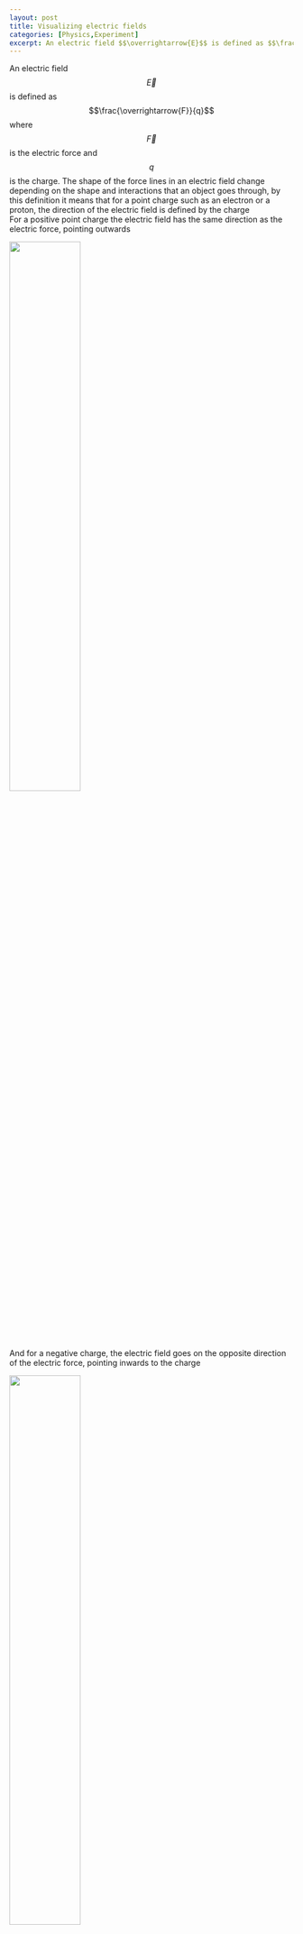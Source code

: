 ```yaml
---
layout: post
title: Visualizing electric fields
categories: [Physics,Experiment]
excerpt: An electric field $$\overrightarrow{E}$$ is defined as $$\frac{\overrightarrow{F}}{q}$$ where $$\overrightarrow{F}$$ is the electric force and $$q$$ is the charge. The shape of the force lines in an electric field change depending on the shape and interactions that an object goes through, by this definition it means that for a point charge such as an electron or a proton, the direction of the electric field is defined by the charge
---
```


An electric field $$\overrightarrow{E}$$ is defined as $$\frac{\overrightarrow{F}}{q}$$ where $$\overrightarrow{F}$$ is the electric force and $$q$$ is the charge. The shape of the force lines in an electric field change depending on the shape and interactions that an object goes through, by this definition it means that for a point charge such as an electron or a proton, the direction of the electric field is defined by the charge  
For a positive point charge the electric field has the same direction as the electric force, pointing outwards  

<img src="{{ site.baseurl }}/images/2022-05-10-visualizing-electric-fields/positivepoint.png" width="50%" height="50%">  

And for a negative charge, the electric field goes on the opposite direction of the electric force, pointing inwards to the charge  

<img src="{{ site.baseurl }}/images/2022-05-10-visualizing-electric-fields/negativepoint.png" width="50%" height="50%">  

The magnitude of these point charges calculated by using Coulomb's law, that states that the electric force magnitude between two point charges is equal to:

$$ |\overrightarrow{F}|=k\frac{Qq}{r^{2}} $$  

where $$Q$$ is the first charge, $$q$$ the second charge, $$r$$ the distance between them, and $$k$$ is the Coulomb's constants that is equal to $$\frac{1}{4\pi \epsilon_0}=9\cdot10^{9}\frac{N\cdot m^{2}}{C^2}$$ where $$\epsilon_0$$ is the permittivity of space.  
Solving the electric field for a point charge by replacing $$\overrightarrow{F}$$ in $$|\overrightarrow{E}|$$ we get:

$$ |\overrightarrow{E}|=\frac{|\overrightarrow{F}|}{q}=\frac{kQq}{r^{2}}\cdot\frac{1}{q}=k\frac{Q}{r^2} $$ 

# Line charge
We can represent the electric field of any shape by representing it as the continuous distribution of point charges across the surface of the shape, even though charge is quantized, the total number of charges on the surface is so big that we could consider it to be continuous. For example, if we want to know what is the magnitude of an electric field of a line at some point in the space, we need to represent that line with charge $$q$$ as a group of almost infinite $$\lambda$$ point charges across its length  

<img src="{{ site.baseurl }}/images/2022-05-10-visualizing-electric-fields/linecharge1.jpg" width="50%" height="50%">  

This $$\lambda$$ is the value of the charge density, how many $$C$$ are there per unit length $$\lambda=\frac{q}{L}$$, by this we can say the charge $$dl$$ of the segment is equal to $$\lambda dl$$, and then we can define the electric field magnitude $dE$$ of the $$dQ$$ point charge as:

$$ dE=k\frac{\lambda dl}{r^{2}} $$

Where $$r$$ is the distance from that particular point charge. In order to obtain that full vector we make use of the superposition principle, and it states: "Every charge in space creates an electric field at point independent of the presence of other charges in that medium. The resultant electric field is a vector sum of the electric field due to individual charges." basically what we need to do here is add up every $$dQ$$'s electric field forming the following expression:

$$ E=k\int_{a}^{b}\frac{\lambda dl}{r^{2}} $$

Okay, we got the expression, but something is missing. Electric field changes according to the distance, so how do we add up almost infinite different distance dependent values? Well if we want to take a measure of the electric field from a point $$P$$  

<img src="{{ site.baseurl }}/images/2022-05-10-visualizing-electric-fields/linechargep.jpg" width="50%" height="50%">  

If we draw lines from the point $$P$$ towards some $$dL$$ charges and it forms an angle from the start and the end of the line charge  

<img src="{{ site.baseurl }}/images/2022-05-10-visualizing-electric-fields/linechargepline.jpg" width="50%" height="50%">  

But wait, what if we split it from the middle? This way a right triangle will form, and we will be able to use trig identities to form a new integral  

<img src="{{ site.baseurl }}/images/2022-05-10-visualizing-electric-fields/linechargetrig.jpg" width="50%" height="50%">  

Via trigonometric substitution we change $$dl$$ in terms of the angle $$d\theta$$ by first finding what's the value of $$l$$

$$ cos\space\theta=\frac{z}{r}\Rightarrow r=z\frac{1}{cos\space\theta}=z\space sec\space\theta\Rightarrow r^{2}=z^2sec^2\space\theta\\
tan\space\theta=\frac{l}{z}\Rightarrow l=z\space tan\space\theta $$

Derivating $$l$$ in terms of $$\theta$$ gives us:

$$ dl=z\space sec^{2}\space\theta\space d\theta $$

After doing the substitution for $$dl$$ and $$r$$ we get:

$$ \frac{dl}{r^{2}}=\frac{z\space sec^{2}\space\theta\space}{z^2sec^2\space\theta}d\theta = \frac{1}{z}d\theta $$

Going back to the integral we can form an expression that sweeps the whole line across the angle

$$ k\int_{-\theta}^{\theta} \frac{\lambda}{z}\space\cos\theta\space d\theta $$

By this aproach we can find the electric field at the $$z$$ axis of the symmetry point of any shape, even thought that is not the goal this time, it is important to know as a basis for the following.

# Simulating electric field lines

For the lab report of this class we were asked to put a simulation of what kinds of electric field lines diferent shapes of charges like line, point and ring would have, at the time no one on my team would know how to do that and luckly I found a page that did that and a teamate just did some photoshop magic to form the ring charge(https://static.bcheng.me/electric-fields/). Fortunally the less-idiot-me of today finally understands how the superposition principle can be used for this problem (also the even lesser-idiot-me knows that just a drawing that shows for example the ring electric field would be like a point charge on the outside and a -point charge on the inside ).  
According to the sources I've read, we can represent an empty electric field space with vectors that point outwards from the origin, these vectors will suffer a transformation by adding all electric fields surrounding it. For this simulation I'll be using GNU Octave, first I wrote the code to create that empty space:  
```m
clear; close all; clc;
%grid
N=30; %density
minX=-20;maxX=+20; %grid size
minY=-20;maxY=+20;
xl=linspace(minX,maxX,N); %evenly spaced N vectors per row
yl=linspace(minY,maxY,N);
global xS;
global yS;
global Ex;
global Ey;
[xS,yS]=meshgrid(xl,yl); %vector grid

u=xS;
v=yS;

h=quiver(xS,yS,u,v,'autoscalefactor',0.6);
```  
<img src="{{ site.baseurl }}/images/2022-05-10-visualizing-electric-fields/emptyfield.jpg">  

By using the dipole moment formula $$\overrightarrow{E}_{dipole}=k\frac{\overrightarrow{p}}{z^{3}}$$ we can compute an electric field by just adding up the electric fields of point charges, for this I just made a function that calculates the electric field at some point (x,y)  
```m
%electric field components
Ex=0;
Ey=0;

%q=charge x,y=position in the grid
function efield = place_charge(q,x,y)
  global xS;
  global yS;
  global Ex;
  global Ey;
  %constants
  eps0 = 8.854e-12;
  k = 1/(4*pi*eps0);
  %vector coordinates in the spaces where the point charge is placed
  Cx = xS-x;
  Cy = yS-y;
  C = sqrt(Cx.^2 + Cy.^2).^3;
  %electric field calculation
  Ex = Ex + k .* q .* Cx ./ C;
  Ey = Ey + k .* q .* Cy ./ C;
end
```
This is the result with some charges added to the grid (after changing u and v to the normalized components of Ex and Ey)  
<img src="{{ site.baseurl }}/images/2022-05-10-visualizing-electric-fields/randomfield.jpg"> 

## Shaped charges

Now that we know that $$\overrightarrow{E}_{final}$$ is just the sum of all point charge electric fields, for the simulation we can make new functions that keep adding point charges across the desired shape. This new function places point charges across a line from two points (I forgot to implement when y0=y1 lol).
```m
function linefi = place_line(q,x0,y0,x1,y1)
  %calculate the steps and the charge of each element
  lambda = q ./ sqrt( (x1-x0).^2 + (y1-y0).^2);
  step=abs(lambda);

  %slope
  dx=x1 - x0;
  dy=y1 - y0;
  m=dy ./ dx;
  b=y0 - m .* x0;

  if x1==x0
    %Do sweep across y axis only
    if(y0>y1)
    step*=-1;
  endif
  for i = y0:step:y1
    disp(i);
    place_charge(lambda,x0,i);
  end
  else
    %Do sweep across xy axis
    if(x0>x1)
      step*=-1;
    endif
    for i = x0:step:x1
      disp(i);
      place_charge(lambda,i,m.*i + b); %y = mx+b
    end
  end
end
```
This is what two parallel lines electric field look like:  
<img src="{{ site.baseurl }}/images/2022-05-10-visualizing-electric-fields/linefield.jpg">  
Now, for the final shape we were asked how its electric field would look like, the ring. For this one I just need to place $$\frac{q}{2\pi r}$$ charges around a circle at $$r$$ distance from a point that will be our center ($$(x_0+r\space\cos\space\theta,y_0+r\space\sin\theta)$$ basically)  
```m
function ringfi = place_ring(q,x,y,r)
  lambda = q ./ (6.28318530717958647693.*r);
  lambda
  step=abs(lambda);
  for i=0:step:6.28318530717958647693
    disp(i);
    place_charge(lambda,x+r*cos(i),y+r*sin(i));
  endfor
end
```
This is what it looks like (also at this point i added a visual aid to the place_charge function)  
<img src="{{ site.baseurl }}/images/2022-05-10-visualizing-electric-fields/ringfield.jpg">  
Here is the full code for those who want to play with it
```m
clear; close all; clc;
%grid
N=20; %density
minX=-20;maxX=+20; %grid size
minY=-20;maxY=+20;
xl=linspace(minX,maxX,N); %evenly spaced N vectors per row
yl=linspace(minY,maxY,N);
global xS;
global yS;
global Ex;
global Ey;
[xS,yS]=meshgrid(xl,yl); %vector grid

%electric field components
Ex=0;
Ey=0;
%q=charge x,y=position in the grid
function efield = place_charge(q,x,y)
  global xS;
  global yS;
  global Ex;
  global Ey;
  %constants
  eps0 = 8.854e-12;
  k = 1/(4*pi*eps0);
  %vector coordinates in the spaces where the point charge is placed
  Cx = xS-x;
  Cy = yS-y;
  C = sqrt(Cx.^2 + Cy.^2).^3;
  %electric field calculation
  Ex = Ex + k .* q .* Cx ./ C;
  Ey = Ey + k .* q .* Cy ./ C;

  hold on;
  if(q<0)
  plot(x, y, 'b', 'MarkerSize', 80);
else
  plot(x, y, 'r', 'MarkerSize', 80);
  end

end

function linefi = place_line(q,x0,y0,x1,y1)
  lambda = q ./ sqrt( (x1-x0).^2 + (y1-y0).^2);
  step=abs(lambda);
  dx=x1 - x0;
  dy=y1 - y0;
  m=dy ./ dx;
  b=y0 - m .* x0;
  if x1==x0
    %Do sweep across y axis
    if(y0>y1)
    step*=-1;
  endif
  for i = y0:step:y1
    place_charge(lambda,x0,i);
  end
  else
    %Do sweep across x axis
    if(x0>x1)
      step*=-1;
    endif
    for i = x0:step:x1
      place_charge(lambda,i,m.*i + b); %y = mx+b
    end
  end
end

function ringfi = place_ring(q,x,y,r)
  lambda = q ./ (6.28318530717958647693.*r);
  lambda
  step=abs(lambda);
  for i=0:step:6.28318530717958647693
    disp(i);
    place_charge(lambda,x+r*cos(i),y+r*sin(i));
  endfor
end

place_ring(10,0,0,5);
place_line(-10,10,4,10,-4);
place_charge(-5,15,-10);
place_line(-10,1,17,-14,9);
place_charge(10,-11,-15);

%normalize transforms
E = sqrt(Ex.^2 + Ey.^2);
u = Ex./E;
v = Ey./E;

quiver(xS,yS,u,v,'autoscalefactor',0.6);
hold on
axis([-20 20 -20 20]);
axis equal
```  
<img src="{{ site.baseurl }}/images/2022-05-10-visualizing-electric-fields/randombs.jpg">  

## Visualizing the field in the real life
There is a experiment everyone can try to visualize the electric field of any shape without having to solve boring integrals or things like that, for this you will need:  

- A power supply of at least 12v
- Cooking oil
- Canary grass
- A tray
- Thick wires that you will shape however you want
- Thiner wires to connect the thicker ones to your power supply

In class we had a Wimshurst machine as our power supply because before that we were calculating the charge of two electrostatic charged pendulums (and testing if condoms are truly nonporous lol)  
<img src="{{ site.baseurl }}/images/2022-05-10-visualizing-electric-fields/xdd.jpg"> 

Put the oil on your tray, shape your wires, connect them to your power supply, sprinkle some canary grass and crank it up  
<table>
<tbody>
      <tr>
				<td><video width="75%" height="75%" autoplay muted>
  <source src="{{ site.baseurl }}/images/2022-05-10-visualizing-electric-fields/dipole.webm" type="video/webm">
Your browser does not support the video tag.
</video>   </td>
				<td><video width="50%" height="50%" autoplay muted>
  <source src="{{ site.baseurl }}/images/2022-05-10-visualizing-electric-fields/samepole.webm" type="video/webm">
Your browser does not support the video tag.
</video>  </td>
			</tr>
</tbody>
</table>  

And that's it. They actually look like the simulations, with the diference that we didn't had to solve math for this one heheh. For the next post I'll continue this topic with equipotencial lines.

 

